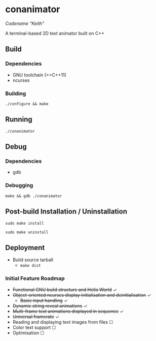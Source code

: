 # conanimator

*Codename "Keith"*

A terminal-based 2D text animator built on C++


## Build
### Dependencies
- GNU toolchain (>=C++11)
- ncurses

### Building
`./configure && make`


## Running

`./conanimator`


## Debug
### Dependencies
- gdb

### Debugging
`make && gdb ./conanimator`


## Post-build Installation / Uninstallation

`sudo make install`

`sudo make uninstall`


## Deployment

- Build source tarball
    - `make dist`


### Initial Feature Roadmap

- ~~Functional GNU build structure and Hello World~~ &#10003;
- ~~Object-oriented ncurses display initialisation and deinitialisation~~ &#10003;
    - ~~Basic input handling~~ &#10003;
- ~~Dynamic string reveal animations~~ &#10003;
- ~~Multi-frame text animations displayed in sequence~~ &#10003;
- ~~Universal framerate~~ &#10003;
- Reading and displaying text images from files &#9744;
- Color text support &#9744;
- Optimisation &#9744;
